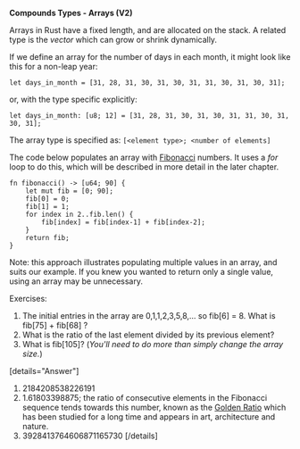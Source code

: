 **Compounds Types - Arrays (V2)**

Arrays in Rust have a fixed length, and are allocated on the stack. A related type is the _vector_ which can grow or shrink dynamically.

If we define an array for the number of days in each month, it might look like this for a non-leap year:

```
let days_in_month = [31, 28, 31, 30, 31, 30, 31, 31, 30, 31, 30, 31];
```

or, with the type specific explicitly:

```
let days_in_month: [u8; 12] = [31, 28, 31, 30, 31, 30, 31, 31, 30, 31, 30, 31];
```

The array type is specified as: ```[<element type>; <number of elements]```

The code below populates an array with [Fibonacci](https://en.wikipedia.org/wiki/Fibonacci_number) numbers. It uses a _for_ loop to do this, which will be described in more detail in the later chapter.

```
fn fibonacci() -> [u64; 90] {
    let mut fib = [0; 90];
    fib[0] = 0;
    fib[1] = 1;
    for index in 2..fib.len() {
        fib[index] = fib[index-1] + fib[index-2];
    }
    return fib;
}
```

Note: this approach illustrates populating multiple values in an array, and suits our example. If you knew you wanted to return only a single value, using an array may be unnecessary. 

Exercises:

1. The initial entries in the array are 0,1,1,2,3,5,8,... so fib[6] = 8. What is fib[75] + fib[68] ?
2. What is the ratio of the last element divided by its previous element?
3. What is fib[105]? (_You'll need to do more than simply change the array size._)

[details="Answer"]
1. 2184208538226191
2. 1.61803398875; the ratio of consecutive elements in the Fibonacci sequence tends towards this number, known as the [Golden Ratio](https://en.wikipedia.org/wiki/Golden_ratio) which has been studied for a long time and appears in art, architecture and nature.
3. 3928413764606871165730
[/details]   